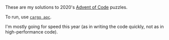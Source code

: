 These are my solutions to 2020's [Advent of Code](https://adventofcode.com/) puzzles.

To run, use [`cargo aoc`](https://crates.io/crates/cargo-aoc).

I'm mostly going for speed this year (as in writing the code quickly, not as in high-performance code).
